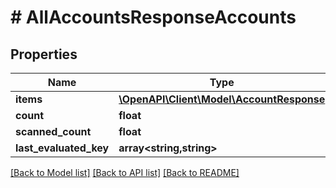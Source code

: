 # # AllAccountsResponseAccounts

## Properties

Name | Type | Description | Notes
------------ | ------------- | ------------- | -------------
**items** | [**\OpenAPI\Client\Model\AccountResponse**](AccountResponse.md) |  |
**count** | **float** |  |
**scanned_count** | **float** |  |
**last_evaluated_key** | **array<string,string>** |  |

[[Back to Model list]](../../README.md#models) [[Back to API list]](../../README.md#endpoints) [[Back to README]](../../README.md)
